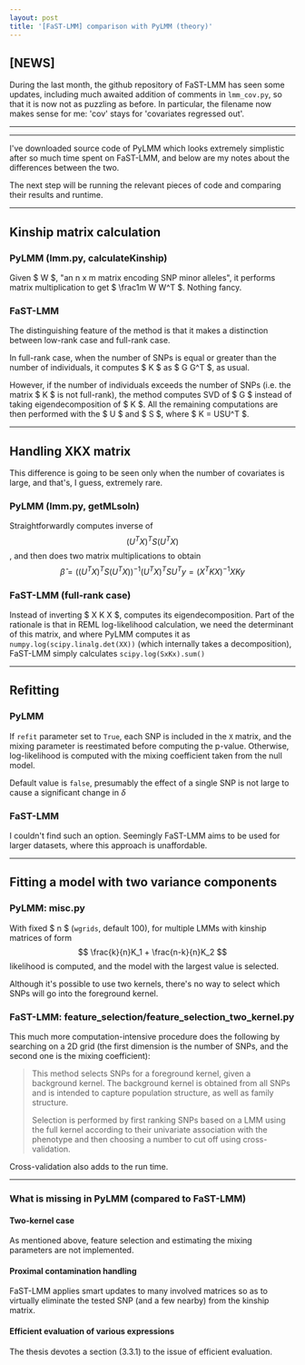 ```yaml
---
layout: post
title: '[FaST-LMM] comparison with PyLMM (theory)'
---
```


## [NEWS]

During the last month, the github repository of FaST-LMM has seen some updates, including much awaited addition of comments in `lmm_cov.py`, so that it is now not as puzzling as before. In particular, the filename now makes sense for me: 'cov' stays for 'covariates regressed out'.

------------
------------

I've downloaded source code of PyLMM which looks extremely simplistic after so much time spent on FaST-LMM, and below are my notes about the differences between the two.

The next step will be running the relevant pieces of code and comparing their results and runtime.

-------

## Kinship matrix calculation

### PyLMM (lmm.py, calculateKinship)

Given $ W $, "an n x m matrix encoding SNP minor alleles", it performs
matrix multiplication to get $ \frac1m W W^T $. Nothing fancy.

### FaST-LMM

The distinguishing feature of the method is that it makes a distinction between low-rank case and full-rank case. 

In full-rank case, when the number of SNPs is equal or greater than the number of individuals, it computes $ K $ as $ G G^T $, as usual. 

However, if the number of individuals exceeds the number of SNPs (i.e. the matrix $ K $ is not full-rank), the method computes SVD of $ G $ instead of taking eigendecomposition of $ K $. All the remaining computations are then performed with the $ U $ and $ S $, where $ K = USU^T $.

-------

## Handling XKX matrix

This difference is going to be seen only when the number of covariates is large, and that's, I guess, extremely rare.

### PyLMM (lmm.py, getMLsoln)

Straightforwardly computes inverse of $$ (U^T X)^T S (U^T X) $$, and then does two matrix multiplications to obtain $$ \hat{\beta} = ((U^T X)^T S (U^T X))^{-1}(U^TX)^T S U^T y = (X^T K X)^{-1} XKy $$

### FaST-LMM (full-rank case)

Instead of inverting $ X K X $, computes its eigendecomposition. Part of the rationale is that in REML log-likelihood calculation, we need the determinant of this matrix, and where PyLMM computes it as `numpy.log(scipy.linalg.det(XX))` (which internally takes a decomposition), FaST-LMM simply calculates `scipy.log(SxKx).sum()`

-------

## Refitting

### PyLMM

If `refit` parameter set to `True`, each SNP is included in the `X` matrix, and the mixing parameter is reestimated before computing the p-value. Otherwise, log-likelihood is computed with the mixing coefficient taken from the null model.

Default value is `false`, presumably the effect of a single SNP is not large to cause a significant change in $\delta$

### FaST-LMM

I couldn't find such an option. Seemingly FaST-LMM aims to be used for larger datasets, where this approach is unaffordable.

-------

## Fitting a model with two variance components

### PyLMM: misc.py

With fixed $ n $ (`wgrids`, default 100), for multiple LMMs with kinship matrices of form $$ \frac{k}{n}K_1 + \frac{n-k}{n}K_2 $$ likelihood is computed, and the model with the largest value is selected.

Although it's possible to use two kernels, there's no way to select which SNPs will go into the foreground kernel.

### FaST-LMM: feature_selection/feature_selection_two_kernel.py

This much more computation-intensive procedure does the following by searching on a 2D grid (the first dimension is the number of SNPs, and the second one is the mixing coefficient):

> This method selects SNPs for a foreground kernel, given a background kernel.
> The background kernel is obtained from all SNPs and is intended to capture
> population structure, as well as family structure.
>
> Selection is performed by first ranking SNPs based on a LMM using
> the full kernel according to their univariate association with the phenotype
> and then choosing a number to cut off using cross-validation.

Cross-validation also adds to the run time.

------

### What is missing in PyLMM (compared to FaST-LMM)

#### Two-kernel case

As mentioned above, feature selection and estimating the mixing parameters are not implemented.

#### Proximal contamination handling

FaST-LMM applies smart updates to many involved matrices so as to virtually eliminate the tested SNP (and a few nearby) from the kinship matrix.

#### Efficient evaluation of various expressions

The thesis devotes a section (3.3.1) to the issue of efficient evaluation.
